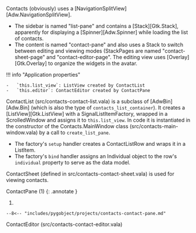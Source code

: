 Contacts (obviously) uses a [NavigationSplitView][Adw.NavigationSplitView].

-   The sidebar is named "list-pane" and contains a [Stack][Gtk.Stack], apparently for displaying a [Spinner][Adw.Spinner] while loading the list of contacts.
-   The content is named "contact-pane" and also uses a Stack to switch between editing and viewing modes (StackPages are named "contact-sheet-page" and "contact-editor-page".
    The editing view uses [Overlay][Gtk.Overlay] to organize the widgets in the avatar.


!!! info "Application properties"

    -   `this.list_view`: ListView created by ContactList
    -   `this.editor`: ContactEditor created by ContactPane

ContactList (src/contacts-contact-list.vala) is a subclass of [AdwBin][Adw.Bin] (which is also the type of `contacts_list_container`). 
It creates a [ListView][Gtk.ListView] with a SignalListItemFactory, wrapped in a ScrolledWindow and assigns it to `this.list_view`.
In code it is instantiated in the constructor of the Contacts.MainWindow class (src/contacts-main-window.vala) by a call to `create_list_pane`.

-   The factory's `setup` handler creates a ContactListRow and wraps it in a ListItem.
-   The factory's `bind` handler assigns an Individual object to the row's `individual` property to serve as the data model.

ContactSheet (defined in src/contacts-contact-sheet.vala) is used for viewing contacts.

ContactPane (1)
{: .annotate }

1.  

    --8<-- "includes/pygobject/projects/contacts-contact-pane.md"

ContactEditor (src/contacts-contact-editor.vala)
